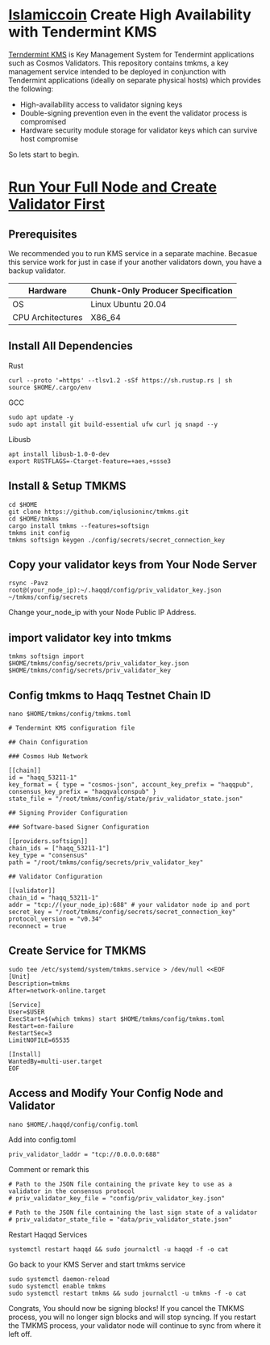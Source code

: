 # [Islamiccoin](https://docs.haqq.network/guides/kms/kms.html) Create High Availability with Tendermint KMS

[Terndermint KMS](https://github.com/iqlusioninc/tmkms#about) is Key Management System for Tendermint applications such as Cosmos Validators.
This repository contains tmkms, a key management service intended to be deployed in conjunction with Tendermint applications (ideally on separate physical hosts) which provides the following:

- High-availability access to validator signing keys
- Double-signing prevention even in the event the validator process is compromised
- Hardware security module storage for validator keys which can survive host compromise

So lets start to begin.

# [Run Your Full Node and Create Validator First](https://github.com/ilhamnurizha/Node/edit/main/Testnet/Islamiccoin/readme.md)

## Prerequisites

We recommended you to run KMS service in a separate machine. Becasue this service work for just in case if your another validators down, you have a backup validator.  </br>

| Hardware |	Chunk-Only Producer Specification |
| -------- | ----------------------------------   |
| OS       | Linux Ubuntu 20.04         |
| CPU Architectures      | X86_64        |

## Install All Dependencies

Rust
```
curl --proto '=https' --tlsv1.2 -sSf https://sh.rustup.rs | sh
source $HOME/.cargo/env
```

GCC
```
sudo apt update -y
sudo apt install git build-essential ufw curl jq snapd --y
```

Libusb
```
apt install libusb-1.0-0-dev
export RUSTFLAGS=-Ctarget-feature=+aes,+ssse3
```

## Install & Setup TMKMS

```
cd $HOME
git clone https://github.com/iqlusioninc/tmkms.git
cd $HOME/tmkms
cargo install tmkms --features=softsign
tmkms init config
tmkms softsign keygen ./config/secrets/secret_connection_key
```

## Copy your validator keys from Your Node Server

```
rsync -Pavz root@(your_node_ip):~/.haqqd/config/priv_validator_key.json ~/tmkms/config/secrets
```
  Change your_node_ip with your Node Public IP Address.
  
## import validator key into tmkms 

```
tmkms softsign import $HOME/tmkms/config/secrets/priv_validator_key.json $HOME/tmkms/config/secrets/priv_validator_key
```

## Config tmkms to Haqq Testnet Chain ID
```
nano $HOME/tmkms/config/tmkms.toml
```
```
# Tendermint KMS configuration file

## Chain Configuration

### Cosmos Hub Network

[[chain]]
id = "haqq_53211-1"
key_format = { type = "cosmos-json", account_key_prefix = "haqqpub", consensus_key_prefix = "haqqvalconspub" }
state_file = "/root/tmkms/config/state/priv_validator_state.json"

## Signing Provider Configuration

### Software-based Signer Configuration

[[providers.softsign]]
chain_ids = ["haqq_53211-1"]
key_type = "consensus"
path = "/root/tmkms/config/secrets/priv_validator_key"

## Validator Configuration

[[validator]]
chain_id = "haqq_53211-1"
addr = "tcp://(your_node_ip):688" # your validator node ip and port
secret_key = "/root/tmkms/config/secrets/secret_connection_key"
protocol_version = "v0.34"
reconnect = true
```

## Create Service for TMKMS
```
sudo tee /etc/systemd/system/tmkms.service > /dev/null <<EOF
[Unit]
Description=tmkms
After=network-online.target

[Service]
User=$USER
ExecStart=$(which tmkms) start $HOME/tmkms/config/tmkms.toml
Restart=on-failure
RestartSec=3
LimitNOFILE=65535

[Install]
WantedBy=multi-user.target
EOF
```

## Access and Modify Your Config Node and Validator

```
nano $HOME/.haqqd/config/config.toml
```

Add into config.toml
```
priv_validator_laddr = "tcp://0.0.0.0:688"
```

Comment or remark this 
```
# Path to the JSON file containing the private key to use as a validator in the consensus protocol
# priv_validator_key_file = "config/priv_validator_key.json"

# Path to the JSON file containing the last sign state of a validator
# priv_validator_state_file = "data/priv_validator_state.json"
```

Restart Haqqd Services
```
systemctl restart haqqd && sudo journalctl -u haqqd -f -o cat
```

Go back to your KMS Server and start tmkms service
```
sudo systemctl daemon-reload
sudo systemctl enable tmkms
sudo systemctl restart tmkms && sudo journalctl -u tmkms -f -o cat
```
Congrats, You should now be signing blocks! If you cancel the TMKMS process, you will no longer sign blocks and will stop syncing. If you restart the TMKMS process, your validator node will continue to sync from where it left off.
